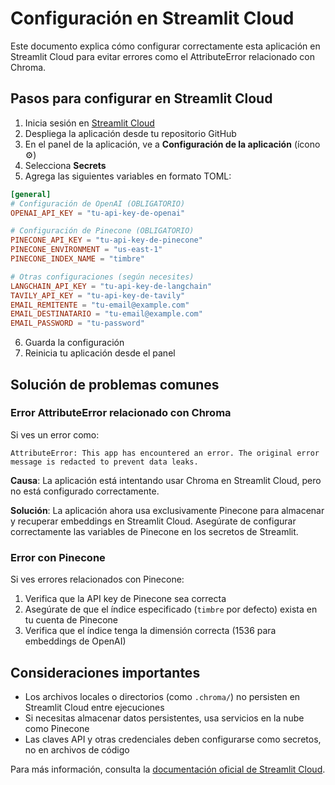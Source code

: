 # Configuración en Streamlit Cloud

Este documento explica cómo configurar correctamente esta aplicación en Streamlit Cloud para evitar errores como el AttributeError relacionado con Chroma.

## Pasos para configurar en Streamlit Cloud

1. Inicia sesión en [Streamlit Cloud](https://streamlit.io/cloud)
2. Despliega la aplicación desde tu repositorio GitHub
3. En el panel de la aplicación, ve a **Configuración de la aplicación** (ícono ⚙️)
4. Selecciona **Secrets**
5. Agrega las siguientes variables en formato TOML:

```toml
[general]
# Configuración de OpenAI (OBLIGATORIO)
OPENAI_API_KEY = "tu-api-key-de-openai"

# Configuración de Pinecone (OBLIGATORIO)
PINECONE_API_KEY = "tu-api-key-de-pinecone" 
PINECONE_ENVIRONMENT = "us-east-1"
PINECONE_INDEX_NAME = "timbre"

# Otras configuraciones (según necesites)
LANGCHAIN_API_KEY = "tu-api-key-de-langchain"
TAVILY_API_KEY = "tu-api-key-de-tavily"
EMAIL_REMITENTE = "tu-email@example.com"
EMAIL_DESTINATARIO = "tu-email@example.com"
EMAIL_PASSWORD = "tu-password"
```

6. Guarda la configuración
7. Reinicia tu aplicación desde el panel

## Solución de problemas comunes

### Error AttributeError relacionado con Chroma

Si ves un error como:
```
AttributeError: This app has encountered an error. The original error message is redacted to prevent data leaks.
```

**Causa**: La aplicación está intentando usar Chroma en Streamlit Cloud, pero no está configurado correctamente.

**Solución**: La aplicación ahora usa exclusivamente Pinecone para almacenar y recuperar embeddings en Streamlit Cloud. Asegúrate de configurar correctamente las variables de Pinecone en los secretos de Streamlit.

### Error con Pinecone

Si ves errores relacionados con Pinecone:

1. Verifica que la API key de Pinecone sea correcta
2. Asegúrate de que el índice especificado (`timbre` por defecto) exista en tu cuenta de Pinecone
3. Verifica que el índice tenga la dimensión correcta (1536 para embeddings de OpenAI)

## Consideraciones importantes

- Los archivos locales o directorios (como `.chroma/`) no persisten en Streamlit Cloud entre ejecuciones
- Si necesitas almacenar datos persistentes, usa servicios en la nube como Pinecone
- Las claves API y otras credenciales deben configurarse como secretos, no en archivos de código

Para más información, consulta la [documentación oficial de Streamlit Cloud](https://docs.streamlit.io/streamlit-cloud). 